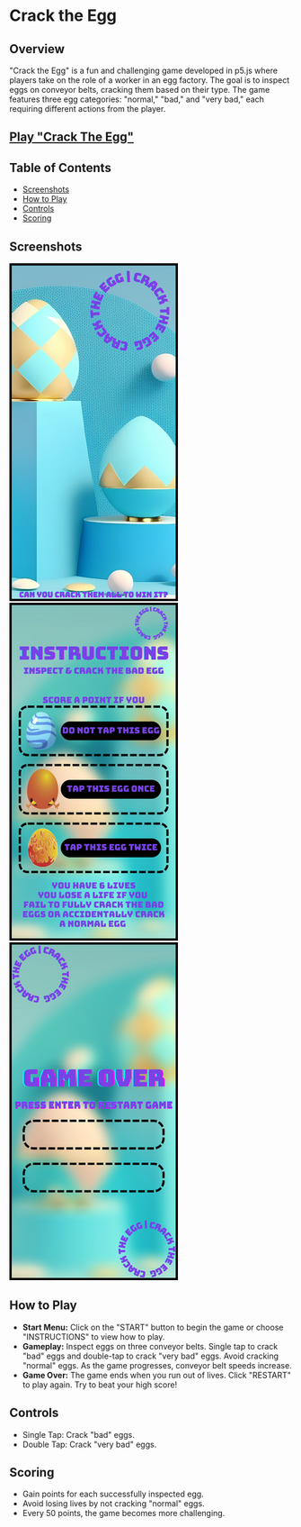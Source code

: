 # Crack the Egg

## Overview

"Crack the Egg" is a fun and challenging game developed in p5.js where players take on the role of a worker in an egg factory. The goal is to inspect eggs on conveyor belts, cracking them based on their type. The game features three egg categories: "normal," "bad," and "very bad," each requiring different actions from the player.

## [Play "Crack The Egg"](https://editor.p5js.org/mt4610/sketches/XgShKTIyL)

## Table of Contents

- [Screenshots](#screenshots)
- [How to Play](#how-to-play)
- [Controls](#controls)
- [Scoring](#scoring)

## Screenshots

![Start Menu](start_menu.png)
![Instructions](instructions.png)
![Game Over](restart_screen1.png)

## How to Play

- **Start Menu:** Click on the "START" button to begin the game or choose "INSTRUCTIONS" to view how to play.
- **Gameplay:** Inspect eggs on three conveyor belts. Single tap to crack "bad" eggs and double-tap to crack "very bad" eggs. Avoid cracking "normal" eggs. As the game progresses, conveyor belt speeds increase.
- **Game Over:** The game ends when you run out of lives. Click "RESTART" to play again. Try to beat your high score!

## Controls

- Single Tap: Crack "bad" eggs.
- Double Tap: Crack "very bad" eggs.

## Scoring

- Gain points for each successfully inspected egg.
- Avoid losing lives by not cracking "normal" eggs.
- Every 50 points, the game becomes more challenging.
